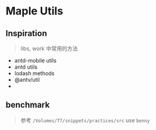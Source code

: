 # Maple Utils

## Inspiration

> libs, work 中常用的方法

- antd-mobile utils
- antd utils
- lodash methods
- @antv/util
- 
## benchmark

> 参考 `/Volumes/T7/snippets/practices/src`
> use `benny`
